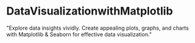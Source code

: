 # DataVisualizationwithMatplotlib
"Explore data insights vividly. Create appealing plots, graphs, and charts with Matplotlib &amp; Seaborn for effective data visualization."
